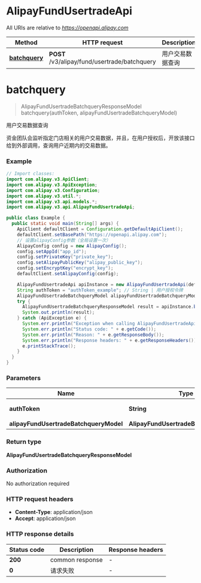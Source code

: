 # AlipayFundUsertradeApi

All URIs are relative to *https://openapi.alipay.com*

| Method | HTTP request | Description |
|------------- | ------------- | -------------|
| [**batchquery**](AlipayFundUsertradeApi.md#batchquery) | **POST** /v3/alipay/fund/usertrade/batchquery | 用户交易数据查询 |


<a name="batchquery"></a>
# **batchquery**
> AlipayFundUsertradeBatchqueryResponseModel batchquery(authToken, alipayFundUsertradeBatchqueryModel)

用户交易数据查询

资金团队会监听指定门店相关的用户交易数据，并且，在用户授权后，开放该接口给到外部调用，查询用户近期内的交易数据。

### Example
```java
// Import classes:
import com.alipay.v3.ApiClient;
import com.alipay.v3.ApiException;
import com.alipay.v3.Configuration;
import com.alipay.v3.util.*;
import com.alipay.v3.api.models.*;
import com.alipay.v3.api.AlipayFundUsertradeApi;

public class Example {
  public static void main(String[] args) {
    ApiClient defaultClient = Configuration.getDefaultApiClient();
    defaultClient.setBasePath("https://openapi.alipay.com");
    // 设置alipayConfig参数（全局设置一次）
    AlipayConfig config = new AlipayConfig();
    config.setAppId("app_id");
    config.setPrivateKey("private_key");
    config.setAlipayPublicKey("alipay_public_key");
    config.setEncryptKey("encrypt_key");
    defaultClient.setAlipayConfig(config);

    AlipayFundUsertradeApi apiInstance = new AlipayFundUsertradeApi(defaultClient);
    String authToken = "authToken_example"; // String | 用户授权令牌
    AlipayFundUsertradeBatchqueryModel alipayFundUsertradeBatchqueryModel = new AlipayFundUsertradeBatchqueryModel(); // AlipayFundUsertradeBatchqueryModel | 
    try {
      AlipayFundUsertradeBatchqueryResponseModel result = apiInstance.batchquery(authToken, alipayFundUsertradeBatchqueryModel);
      System.out.println(result);
    } catch (ApiException e) {
      System.err.println("Exception when calling AlipayFundUsertradeApi#batchquery");
      System.err.println("Status code: " + e.getCode());
      System.err.println("Reason: " + e.getResponseBody());
      System.err.println("Response headers: " + e.getResponseHeaders());
      e.printStackTrace();
    }
  }
}
```

### Parameters

| Name | Type | Description  | Notes |
|------------- | ------------- | ------------- | -------------|
| **authToken** | **String**| 用户授权令牌 | [optional] |
| **alipayFundUsertradeBatchqueryModel** | **AlipayFundUsertradeBatchqueryModel**|  | [optional] |

### Return type

**AlipayFundUsertradeBatchqueryResponseModel**

### Authorization

No authorization required

### HTTP request headers

 - **Content-Type**: application/json
 - **Accept**: application/json

### HTTP response details
| Status code | Description | Response headers |
|-------------|-------------|------------------|
| **200** | common response |  -  |
| **0** | 请求失败 |  -  |

